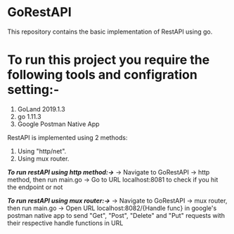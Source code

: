 # GoRestAPI

This repository contains the basic implementation of RestAPI using go.

# To run this project you require the following tools and configration setting:-
1. GoLand 2019.1.3
2. go 1.11.3
3. Google Postman Native App

RestAPI is implemented using 2 methods:
1. Using "http/net".
2. Using mux router.

***To run restAPI using http method:->***
-> Navigate to GoRestAPI -> http method, then run main.go
-> Go to URL localhost:8081 to check if you hit the endpoint or not

***To run restAPI using mux router:->***
-> Navigate to GoRestAPI -> mux router, then run main.go
-> Open URL localhost:8082/{Handle func} in google's postman native app to send "Get", "Post", "Delete" and "Put" requests
with their respective handle functions in URL
